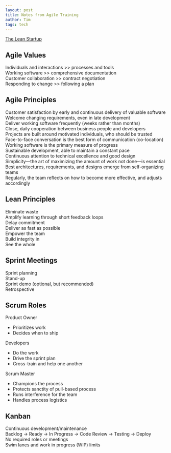 ```yaml
---
layout: post
title: Notes from Agile Training
author: Tim
tags: tech
---
```


[The Lean Startup](http://theleanstartup.com/book)  

## Agile Values  
Individuals and interactions >> processes and tools  
Working software >> comprehensive documentation  
Customer collaboration >> contract negotiation  
Responding to change >> following a plan  

## Agile Principles 
Customer satisfaction by early and continuous delivery of valuable software  
Welcome changing requirements, even in late development  
Deliver working software frequently (weeks rather than months)  
Close, daily cooperation between business people and developers  
Projects are built around motivated individuals, who should be trusted  
Face-to-face conversation is the best form of communication (co-location)  
Working software is the primary measure of progress  
Sustainable development, able to maintain a constant pace  
Continuous attention to technical excellence and good design  
Simplicity—the art of maximizing the amount of work not done—is essential  
Best architectures, requirements, and designs emerge from self-organizing teams  
Regularly, the team reflects on how to become more effective, and adjusts accordingly  

## Lean Principles  
Eliminate waste  
Amplify learning through short feedback loops  
Delay commitment  
Deliver as fast as possible  
Empower the team  
Build integrity in  
See the whole  

## Sprint Meetings  
Sprint planning  
Stand-up  
Sprint demo (optional, but recommended)  
Retrospective  

## Scrum Roles  
Product Owner  
 * Prioritizes work
 * Decides when to ship  
 
Developers  
 * Do the work
 * Drive the sprint plan
 * Cross-train and help one another

Scrum Master  
 * Champions the process
 * Protects sanctity of pull-based process
 * Runs interference for the team
 * Handles process logistics
   
## Kanban  
Continuous development/maintenance  
Backlog -> Ready -> In Progress -> Code Review -> Testing -> Deploy  
No required roles or meetings  
Swim lanes and work in progress (WIP) limits  
